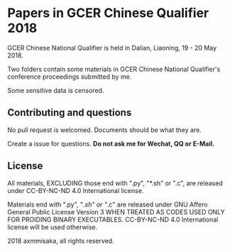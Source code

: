 # Papers in GCER Chinese Qualifier 2018

GCER Chinese National Qualifier is held in Dalian, Liaoning, 19 - 20 May 2018.

Two folders contain some materials in GCER Chinese National Qualifier's conference proceedings submitted by me. 

Some sensitive data is censored. 

## Contributing and questions

No pull request is welcomed. Documents should be what they are.

Create a issue for questions. **Do not ask me for Wechat, QQ or E-Mail.**

## License
All materials, EXCLUDING those end with ".py", "*.sh" or ".c", are released under CC-BY-NC-ND 4.0 International license. 

Materials end with ".py", "*.sh" or "*.c" are released under GNU Affero General Public License Version 3 WHEN TREATED AS CODES USED ONLY FOR PROIDING BINARY EXECUTABLES. CC-BY-NC-ND 4.0 International license will be used otherwise.

2018 axmmisaka, all rights reserved.
